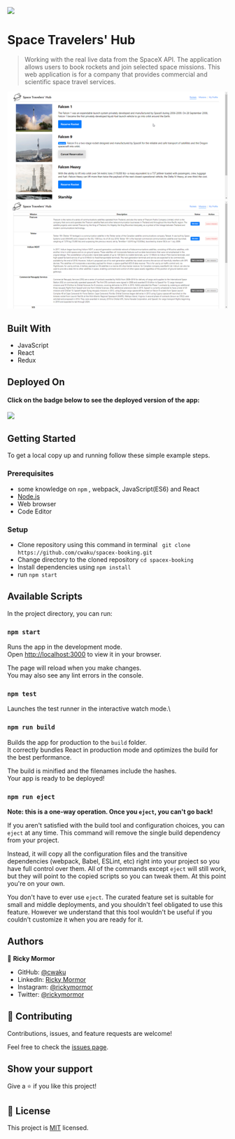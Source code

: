 ![](https://img.shields.io/badge/Microverse-blueviolet)

# Space Travelers' Hub

> Working with the real live data from the SpaceX API. The application allows users to book rockets and join selected space missions. This web application is for a company that provides commercial and scientific space travel services. 



![screenshot](./screenshot.png)
![screenshot](./screenshot1.png)


## Built With

- JavaScript
- React
- Redux

## Deployed On

#### Click on the badge below to see the deployed version of the app:

[![](https://img.shields.io/badge/Deployed-Heroku-blueviolet)]()

## Getting Started

To get a local copy up and running follow these simple example steps.

### Prerequisites

- some knowledge on `npm` , webpack, JavaScript(ES6) and React
- [Node.js](https://nodejs.org/en/)
- Web browser
- Code Editor
### Setup

- Clone repository using this command in terminal ` git clone https://github.com/cwaku/spacex-booking.git`
- Change directory to the cloned repository `cd spacex-booking`
- Install dependencies using `npm install`
- run `npm start`


## Available Scripts

In the project directory, you can run:

### `npm start`

Runs the app in the development mode.\
Open [http://localhost:3000](http://localhost:3000) to view it in your browser.

The page will reload when you make changes.\
You may also see any lint errors in the console.

### `npm test`

Launches the test runner in the interactive watch mode.\
### `npm run build`

Builds the app for production to the `build` folder.\
It correctly bundles React in production mode and optimizes the build for the best performance.

The build is minified and the filenames include the hashes.\
Your app is ready to be deployed!

### `npm run eject`

**Note: this is a one-way operation. Once you `eject`, you can't go back!**

If you aren't satisfied with the build tool and configuration choices, you can `eject` at any time. This command will remove the single build dependency from your project.

Instead, it will copy all the configuration files and the transitive dependencies (webpack, Babel, ESLint, etc) right into your project so you have full control over them. All of the commands except `eject` will still work, but they will point to the copied scripts so you can tweak them. At this point you're on your own.

You don't have to ever use `eject`. The curated feature set is suitable for small and middle deployments, and you shouldn't feel obligated to use this feature. However we understand that this tool wouldn't be useful if you couldn't customize it when you are ready for it.

## Authors

👤 **Ricky Mormor**

- GitHub: [@cwaku](https://github.com/cwaku)
- LinkedIn: [Ricky Mormor](www.linkedin.com/in/ricky-mormor)
- Instagram: [@rickymormor](https://instagram.com/rickymormor)
- Twitter: [@rickymormor](https://twitter.com/rickymormor)
## 🤝 Contributing

Contributions, issues, and feature requests are welcome!

Feel free to check the [issues page](https://github.com/cwaku/spacex-booking/issues).

## Show your support

Give a ⭐️ if you like this project!

## 📝 License

This project is [MIT](./MIT.md) licensed.